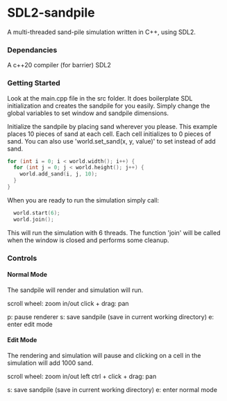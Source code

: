 # SDL2-sandpile
A multi-threaded sand-pile simulation written in C++, using SDL2.

### Dependancies
A c++20 compiler (for barrier)
SDL2

### Getting Started

Look at the main.cpp file in the src folder. It does boilerplate SDL initialization and creates the sandpile for you easily. Simply change the global variables to set window and sandpile dimensions. 

Initialize the sandpile by placing sand wherever you please. This example places 10 pieces of sand at each cell. Each cell initializes to 0 pieces of sand. You can also use 'world.set_sand(x, y, value)' to set instead of add sand.

``` c++
for (int i = 0; i < world.width(); i++) {
  for (int j = 0; j < world.height(); j++) {
    world.add_sand(i, j, 10);
  }
}
```

When you are ready to run the simulation simply call:

``` c++
  world.start(6);
  world.join();
```

This will run the simulation with 6 threads. The function 'join' will be called when the window is closed and performs some cleanup. 

### Controls

#### Normal Mode

The sandpile will render and simulation will run.

scroll wheel: zoom in/out
click + drag: pan

p: pause renderer
s: save sandpile (save in current working directory)
e: enter edit mode
  

#### Edit Mode

The rendering and simulation will pause and clicking on a cell in the simulation will add 1000 sand.

scroll wheel: zoom in/out
left ctrl + click + drag: pan

s: save sandpile (save in current working directory)
e: enter normal mode